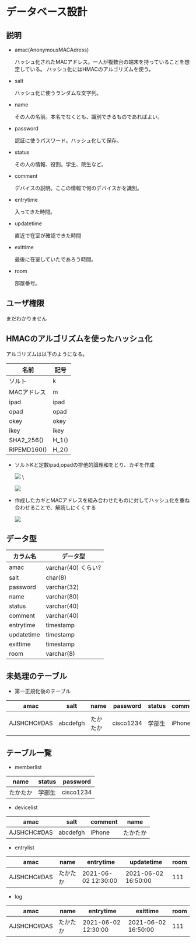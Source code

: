 # **データベース設計**

## 説明
* amac(AnonymousMACAdress)

  ハッシュ化されたMACアドレス。一人が複数台の端末を持っていることを想定している。
  ハッシュ化にはHMACのアルゴリズムを使う。

* salt

  ハッシュ化に使うランダムな文字列。

* name

  その人の名前。本名でなくとも、識別できるものであればよい。

* password
  
  認証に使うパスワード。ハッシュ化して保存。
 
* status
  
  その人の情報、役割。学生、院生など。
  
* comment
  
  デバイスの説明。ここの情報で何のデバイスかを識別。

* entrytime

  入ってきた時間。

* updatetime

  直近で在室が確認できた時間

* exittime

  最後に在室していたであろう時間。

* room

  部屋番号。
  
## ユーザ権限
  まだわかりません
  
## HMACのアルゴリズムを使ったハッシュ化

アルゴリズムは以下のようになる。

|名前|記号|
|----|----|
|ソルト|k|
|MACアドレス|m|
|ipad|ipad|
|opad|opad|
|okey|okey|
|ikey|ikey|
|SHA2_256()|H_1()|
|RIPEMD160()|H_2()|

* ソルトKと定数ipad,opadの排他的論理和をとり、カギを作成

  <img src="https://latex.codecogs.com/gif.latex?{\color{Cyan}&space;ikey&space;=&space;k&space;\oplus&space;ipad&space;}"> \\
  
  <img src="https://latex.codecogs.com/gif.latex?{\color{Cyan}&space;okey&space;=&space;k&space;\oplus&space;opad&space;}">

* 作成したカギとMACアドレスを組み合わせたものに対してハッシュ化を重ね合わせることで、解読しにくくする

  <img src="https://latex.codecogs.com/gif.latex?{\color{Cyan}AMAC&space;=&space;H_2&space;\left&space;(&space;H_1\left&space;(okey&space;\left&space;\|&space;H_1\left&space;(&space;ikey&space;\right&space;\|m&space;\right&space;)&space;\right&space;)&space;\right&space;)&space;}">


## データ型
|  カラム名  |  データ型  |
|----|----|
|  amac  |  varchar(40) くらい?  |
| salt | char(8) |
| password | varchar(32) |
| name | varchar(80) |
| status | varchar(40) |
| comment | varchar(40) |
| entrytime | timestamp |
| updatetime | timestamp |
| exittime | timestamp |
| room | varchar(8) |


## 未処理のテーブル
* 第一正規化後のテーブル　

|  amac |  salt  |  name  | password |  status  |  comment  |  entrytime  | updatetime |  exittime  | room |
| ---- | ---- |----|----|----|----|----|----|----|----|
|  AJSHCHC#DAS  |  abcdefgh  |  たかたか  |  cisco1234  |  学部生  |  iPhone  |   2021-06-02 12:30:00 | 2021-06-02 16:50:00 | 2021-06-02 16:50:00 |  111 |

## テーブル一覧

* memberlist

| name | status | password |
|----|----|----|
| たかたか | 学部生 | cisco1234 |

* devicelist

| amac | salt | comment | name |
|----|----|----|----|
| AJSHCHC#DAS | abcdefgh | iPhone | たかたか |        

* entrylist

| amac | name | entrytime | updatetime |room |
|----|----|----|----|----|
| AJSHCHC#DAS | たかたか | 2021-06-02 12:30:00 | 2021-06-02 16:50:00 | 111 |

* log

| amac | name | entrytime | exittime |room |
|----|----|----|----|----|
| AJSHCHC#DAS | たかたか | 2021-06-02 12:30:00 | 2021-06-02 16:50:00 | 111 |
